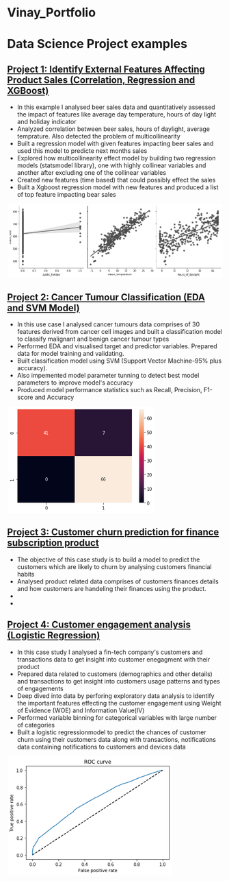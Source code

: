 # Vinay_Portfolio

# Data Science Project examples

## [Project 1: Identify External Features Affecting Product Sales (Correlation, Regression and XGBoost)](https://github.com/vinayamsnl/Data-Science-Projects)

* In this example I analysed beer sales data and quantitatively assessed the impact of features like average day temperature, hours of day light and holiday indicator
* Analyzed correlation between beer sales, hours of daylight, average temprature. Also detected the problem of multicollinearity
* Built a regression model with given features impacting beer sales and used this model to predicte next months sales 
* Explored how multicollinearity effect model by building two regression models (statsmodel library), one with highly collinear variables and another after excluding one of the collinear variables
* Created new features (time based) that could possibly effect the sales
* Built a Xgboost regression model with new features and produced a list of top feature impacting bear sales

![](/Images/Regression.png)


## [Project 2: Cancer Tumour Classification (EDA and SVM Model)](https://github.com/vinayamsnl/Data-Science-Projects)

* In this use case I analysed cancer tumours data comprises of 30 features derived from cancer cell images and built a classification model to classify malignant and benign cancer tumour types 
* Performed EDA and visualised target and predictor variables. Prepared data for model training and validating.
* Built classification model using SVM (Support Vector Machine-95% plus accuracy).
* Also impemented model parameter tunning to detect best model parameters to improve model's accuracy
* Produced model performance statistics such as Recall, Precision, F1-score and Accuracy 

![](/Images/confusion_matrix.png)

## [Project 3: Customer churn prediction for finance subscription product](https://github.com/vinayamsnl/Data-Science-Projects)
* The objective of this case study is to build a model to predict the customers which are likely to churn by analysing customers financial habits 
* Analysed product related data comprises of customers finances details and how customers are handeling their finances using the product.
*
*


## [Project 4: Customer engagement analysis (Logistic Regression)](https://github.com/vinayamsnl/Customer-Analysis-Project)

* In this case study I analysed a fin-tech company's customers and transactions data to get insight into customer enegagment with their product
* Prepared data related to customers (demographics and other details) and transactions to get insight into customers usage patterns and types of engagements
* Deep dived into data by perforing exploratory data analysis to identify the important features effecting the customer engagement using Weight of Evidence (WOE) and Information Value(IV)
* Performed variable binning for categorical variables with large number of categories
* Built a logistic regressionmodel to predict the chances of customer churn using their customers data along with transactions, notifications data containing notifications to customers and devices data 

![](/Images/ROC.png)

